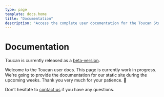 ```yaml
---
type: page
template: docs.home
title: "Documentation"
description: "Access the complete user documentation for the Toucan Static Site Generator. Learn how to create and manage static websites efficiently."
---
```


# Documentation

Toucan is currently released as a [beta-version](https://github.com/toucansites/toucan).

Welcome to the Toucan user docs. This page is currently work in progress. We're going to provide the documentation for our static site during the upcoming weeks. Thank you very much for your patience. 🙏

Don’t hesitate to [contact us](/contact/) if you have any questions.
